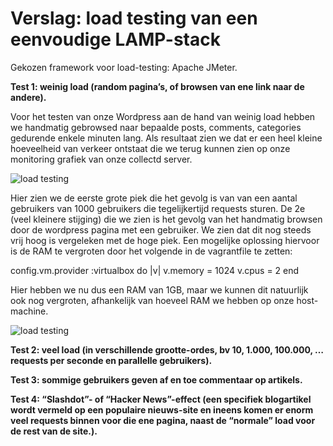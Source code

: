 # Verslag: load testing van een eenvoudige LAMP-stack #

Gekozen framework voor load-testing: Apache JMeter.


**Test 1: weinig load (random pagina’s, of browsen van ene link naar de andere).**

Voor het testen van onze Wordpress aan de hand van weinig load hebben we handmatig gebrowsed naar bepaalde posts, comments, categories gedurende enkele minuten lang. Als resultaat zien we dat er een heel kleine hoeveelheid van verkeer ontstaat die we terug kunnen zien op onze monitoring grafiek van onze collectd server. 

![load testing](https://github.com/HoGentTIN/ops3-g03/blob/master/deelopdracht01/load-testing-printscreens/browsen-load-memory.PNG)

Hier zien we de eerste grote piek die het gevolg is van van een aantal gebruikers van 1000 gebruikers die tegelijkertijd requests sturen. De 2e (veel kleinere stijging) die we zien is het gevolg van het handmatig browsen door de wordpress pagina met een gebruiker. We zien dat dit nog steeds vrij hoog is vergeleken met de hoge piek. Een mogelijke oplossing hiervoor is de RAM te vergroten door het volgende in de vagrantfile te zetten:

config.vm.provider :virtualbox do |v|
  v.memory = 1024 
  v.cpus = 2
end

Hier hebben we nu dus een RAM van 1GB, maar we kunnen dit natuurlijk ook nog vergroten, afhankelijk van hoeveel RAM we hebben op onze host-machine.

![load testing](https://github.com/HoGentTIN/ops3-g03/blob/master/deelopdracht01/load-testing-printscreens/browsen-load.PNG)



**Test 2: veel load (in verschillende grootte-ordes, bv 10, 1.000, 100.000, … requests per seconde en parallelle gebruikers).**






**Test 3: sommige gebruikers geven af en toe commentaar op artikels.**





**Test 4: “Slashdot”- of “Hacker News”-effect (een specifiek blogartikel wordt vermeld op een populaire nieuws-site en ineens komen er enorm veel requests binnen voor die ene pagina, naast de “normale” load voor de rest van de site.).**


